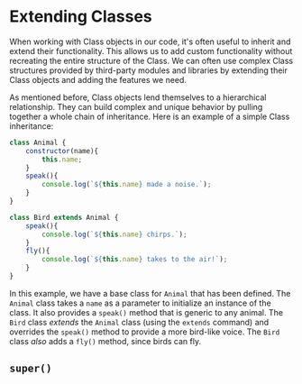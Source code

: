 # Extending Classes
When working with Class objects in our code, it's often useful to inherit and extend their functionality. This allows us to add custom functionality without recreating the entire structure of the Class. We can often use complex Class structures provided by third-party modules and libraries by extending their Class objects and adding the features we need.

As mentioned before, Class objects lend themselves to a hierarchical relationship. They can build complex and unique behavior by pulling together a whole chain of inheritance. Here is an example of a simple Class inheritance:

```js
class Animal {
    constructor(name){
        this.name;
    }
    speak(){
        console.log(`${this.name} made a noise.`);
    }
}

class Bird extends Animal {
    speak(){
        console.log(`${this.name} chirps.`);
    }
    fly(){
        console.log(`${this.name} takes to the air!`);
    }
}
```
In this example, we have a base class for `Animal` that has been defined. The `Animal` class takes a `name` as a parameter to initialize an instance of the class. It also provides a `speak()` method that is generic to any animal. The `Bird` class _extends_ the `Animal` class (using the `extends` command) and overrides the `speak()` method to provide a more bird-like voice. The `Bird` class _also_ adds a `fly()` method, since birds can fly. 

## `super()`

